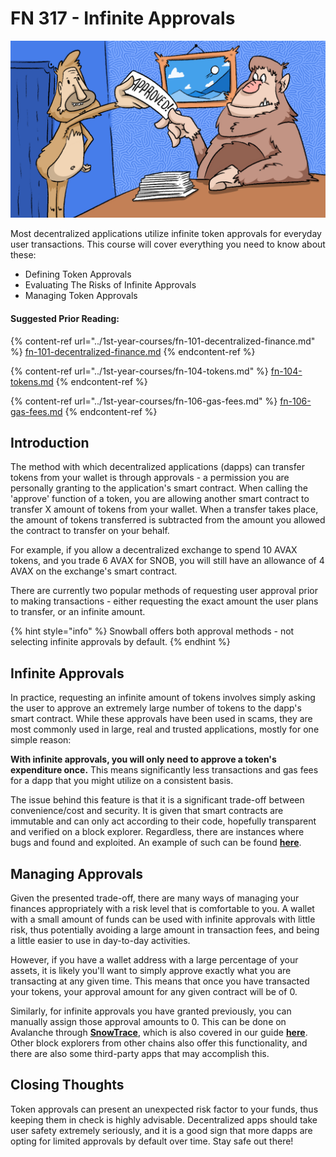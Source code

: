 # FN 317 - Infinite Approvals

![](<../../.gitbook/assets/SDU Approvals Pic.png>)

Most decentralized applications utilize infinite token approvals for everyday user transactions. This course will cover everything you need to know about these:

* Defining Token Approvals
* Evaluating The Risks of Infinite Approvals
* Managing Token Approvals

#### Suggested Prior Reading:

{% content-ref url="../1st-year-courses/fn-101-decentralized-finance.md" %}
[fn-101-decentralized-finance.md](../1st-year-courses/fn-101-decentralized-finance.md)
{% endcontent-ref %}

{% content-ref url="../1st-year-courses/fn-104-tokens.md" %}
[fn-104-tokens.md](../1st-year-courses/fn-104-tokens.md)
{% endcontent-ref %}

{% content-ref url="../1st-year-courses/fn-106-gas-fees.md" %}
[fn-106-gas-fees.md](../1st-year-courses/fn-106-gas-fees.md)
{% endcontent-ref %}

## Introduction

The method with which decentralized applications (dapps) can transfer tokens from your wallet is through approvals - a permission you are personally granting to the application's smart contract. When calling the 'approve' function of a token, you are allowing another smart contract to transfer X amount of tokens from your wallet. When a transfer takes place, the amount of tokens transferred is subtracted from the amount you allowed the contract to transfer on your behalf.

For example, if you allow a decentralized exchange to spend 10 AVAX tokens, and you trade 6 AVAX for SNOB, you will still have an allowance of 4 AVAX on the exchange's smart contract.

There are currently two popular methods of requesting user approval prior to making transactions - either requesting the exact amount the user plans to transfer, or an infinite amount.

{% hint style="info" %}
Snowball offers both approval methods - not selecting infinite approvals by default.
{% endhint %}

## Infinite Approvals

In practice, requesting an infinite amount of tokens involves simply asking the user to approve an extremely large number of tokens to the dapp's smart contract. While these approvals have been used in scams, they are most commonly used in large, real and trusted applications, mostly for one simple reason:

**With infinite approvals, you will only need to approve a token's expenditure once.** This means significantly less transactions and gas fees for a dapp that you might utilize on a consistent basis.

The issue behind this feature is that it is a significant trade-off between convenience/cost and security. It is given that smart contracts are immutable and can only act according to their code, hopefully transparent and verified on a block explorer. Regardless, there are instances where bugs and found and exploited. An example of such can be found [**here**](https://cointelegraph.com/news/multichain-asks-users-to-revoke-approvals-amid-critical-vulnerability).

## Managing Approvals

Given the presented trade-off, there are many ways of managing your finances appropriately with a risk level that is comfortable to you. A wallet with a small amount of funds can be used with infinite approvals with little risk, thus potentially avoiding a large amount in transaction fees, and being a little easier to use in day-to-day activities.

However, if you have a wallet address with a large percentage of your assets, it is likely you'll want to simply approve exactly what you are transacting at any given time. This means that once you have transacted your tokens, your approval amount for any given contract will be of 0.

Similarly, for infinite approvals you have granted previously, you can manually assign those approval amounts to 0. This can be done on Avalanche through [**SnowTrace**](https://snowtrace.io/tokenapprovalchecker), which is also covered in our guide [**here**](https://docs.snowball.network/resources/guides/metamask-security-measures). Other block explorers from other chains also offer this functionality, and there are also some third-party apps that may accomplish this.

## Closing Thoughts

Token approvals can present an unexpected risk factor to your funds, thus keeping them in check is highly advisable. Decentralized apps should take user safety extremely seriously, and it is a good sign that more dapps are opting for limited approvals by default over time. Stay safe out there!
